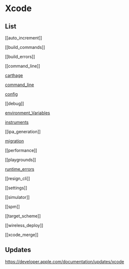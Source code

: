 # Xcode


## List

[[auto_increment]]

[[build_commands]]

[[build_errors]]

[[command_line]]

[carthage](carthage.md)

[command_line](command_line.md)

[config](ios/xcode/config.md)

[[debug]]

[environment_Variables](environment_Variables.md)

[instruments](instruments.md)

[[ipa_generation]]

[migration](migration.md)

[[performance]]

[[playgrounds]]

[runtime_errors](runtime_errors.md)

[[resign_cli]]

[[settings]]

[[simulator]]

[[spm]]

[[target_scheme]]

[[wireless_deploy]]

[[xcode_merge]]


## Updates


https://developer.apple.com/documentation/updates/xcode